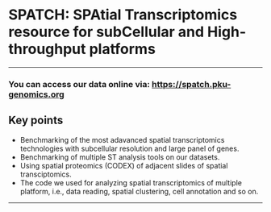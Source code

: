 # SPATCH: SPAtial Transcriptomics resource for subCellular and High-throughput platforms

---

### You can access our data online via: https://spatch.pku-genomics.org

## Key points
- Benchmarking of the most adavanced spatial transcriptomics technologies with subcellular resolution and large panel of genes.
- Benchmarking of multiple ST analysis tools on our datasets. 
- Using spatial proteomics (CODEX) of adjacent slides of spatial transciptomics.
- The code we used for analyzing spatial transcriptomics of multiple platform, i.e., data reading, spatial clustering, cell annotation and so on.

---
